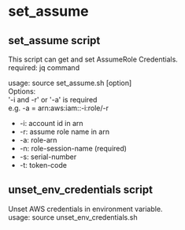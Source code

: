 # set_assume
## set_assume script
This script can get and set AssumeRole Credentials.  
required: jq command

usage: source set_assume.sh [option]  
Options:  
'-i and -r' or '-a' is required  
e.g. -a = arn:aws:iam::-i:role/-r
- -i: account id in arn
- -r: assume role name in arn
- -a: role-arn
- -n: role-session-name (required)
- -s: serial-number
- -t: token-code

## unset_env_credentials script
Unset AWS credentials in environment variable.  
usage: source unset_env_credentials.sh
